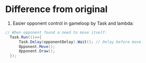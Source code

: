 # Difference from original

1. Easier opponent control in gameloop by Task and lambda:

``` c#
// When opponent found a need to move itself:
  Task.Run(()=>{
      Task.Delay(opponentDelay).Wait(); // Delay before move
      Opponent.Move();
      Opponent.Draw();
  });
```
